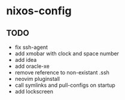 # nixos-config

## TODO
- fix ssh-agent
- add xmobar with clock and space number
- add idea
- add oracle-xe
- remove reference to non-existant .ssh
- neovim pluginstall
- call symlinks and pull-configs on startup
- add lockscreen



